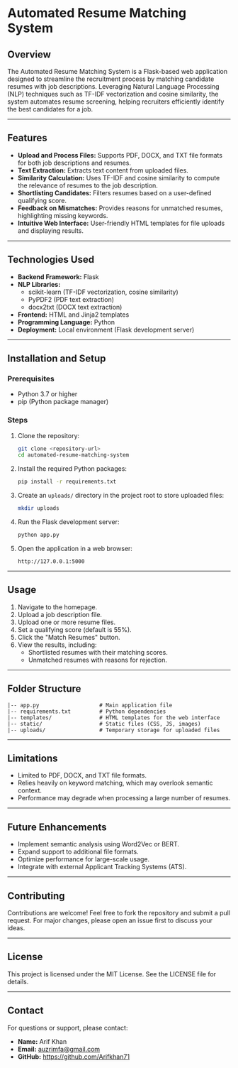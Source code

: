 # Automated Resume Matching System

## Overview

The Automated Resume Matching System is a Flask-based web application designed to streamline the recruitment process by matching candidate resumes with job descriptions. Leveraging Natural Language Processing (NLP) techniques such as TF-IDF vectorization and cosine similarity, the system automates resume screening, helping recruiters efficiently identify the best candidates for a job.

---

## Features

- **Upload and Process Files:** Supports PDF, DOCX, and TXT file formats for both job descriptions and resumes.
- **Text Extraction:** Extracts text content from uploaded files.
- **Similarity Calculation:** Uses TF-IDF and cosine similarity to compute the relevance of resumes to the job description.
- **Shortlisting Candidates:** Filters resumes based on a user-defined qualifying score.
- **Feedback on Mismatches:** Provides reasons for unmatched resumes, highlighting missing keywords.
- **Intuitive Web Interface:** User-friendly HTML templates for file uploads and displaying results.

---

## Technologies Used

- **Backend Framework:** Flask
- **NLP Libraries:**
  - scikit-learn (TF-IDF vectorization, cosine similarity)
  - PyPDF2 (PDF text extraction)
  - docx2txt (DOCX text extraction)
- **Frontend:** HTML and Jinja2 templates
- **Programming Language:** Python
- **Deployment:** Local environment (Flask development server)

---

## Installation and Setup

### Prerequisites

- Python 3.7 or higher
- pip (Python package manager)

### Steps

1. Clone the repository:
   ```bash
   git clone <repository-url>
   cd automated-resume-matching-system
   ```

2. Install the required Python packages:
   ```bash
   pip install -r requirements.txt
   ```

3. Create an `uploads/` directory in the project root to store uploaded files:
   ```bash
   mkdir uploads
   ```

4. Run the Flask development server:
   ```bash
   python app.py
   ```

5. Open the application in a web browser:
   ```
   http://127.0.0.1:5000
   ```

---

## Usage

1. Navigate to the homepage.
2. Upload a job description file.
3. Upload one or more resume files.
4. Set a qualifying score (default is 55%).
5. Click the "Match Resumes" button.
6. View the results, including:
   - Shortlisted resumes with their matching scores.
   - Unmatched resumes with reasons for rejection.

---

## Folder Structure

```
|-- app.py                   # Main application file
|-- requirements.txt         # Python dependencies
|-- templates/               # HTML templates for the web interface
|-- static/                  # Static files (CSS, JS, images)
|-- uploads/                 # Temporary storage for uploaded files
```

---

## Limitations

- Limited to PDF, DOCX, and TXT file formats.
- Relies heavily on keyword matching, which may overlook semantic context.
- Performance may degrade when processing a large number of resumes.

---

## Future Enhancements

- Implement semantic analysis using Word2Vec or BERT.
- Expand support to additional file formats.
- Optimize performance for large-scale usage.
- Integrate with external Applicant Tracking Systems (ATS).

---

## Contributing

Contributions are welcome! Feel free to fork the repository and submit a pull request. For major changes, please open an issue first to discuss your ideas.

---

## License

This project is licensed under the MIT License. See the LICENSE file for details.

---

## Contact

For questions or support, please contact:

- **Name:** Arif Khan
- **Email:** auzrimfa@gmail.com
- **GitHub:** https://github.com/Arifkhan71
